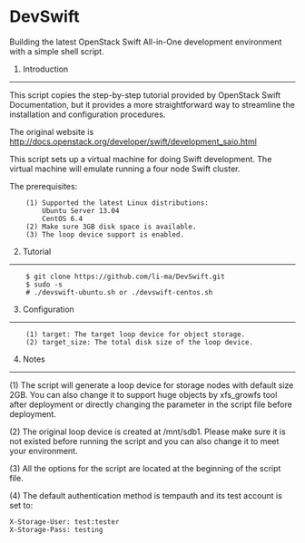 DevSwift
========
Building the latest OpenStack Swift All-in-One development environment with a simple shell script.

1. Introduction
---------------
This script copies the step-by-step tutorial provided by OpenStack Swift Documentation, but it provides a more straightforward way to streamline the installation and configuration procedures.

The original website is http://docs.openstack.org/developer/swift/development_saio.html

This script sets up a virtual machine for doing Swift development. The virtual machine will emulate running a four node Swift cluster.

The prerequisites:

        (1) Supported the latest Linux distributions:
            Ubuntu Server 13.04
            CentOS 6.4
        (2) Make sure 3GB disk space is available.
        (3) The loop device support is enabled.

2. Tutorial
---------------
        $ git clone https://github.com/li-ma/DevSwift.git
        $ sudo -s
        # ./devswift-ubuntu.sh or ./devswift-centos.sh

3. Configuration
----------------
        (1) target: The target loop device for object storage.
        (2) target_size: The total disk size of the loop device.

4. Notes
----------------
(1) The script will generate a loop device for storage nodes with default size 2GB. You can also change it to support huge objects by xfs_growfs tool after deployment
 or directly changing the parameter in the script file before deployment.

(2) The original loop device is created at /mnt/sdb1. Please make sure it is not existed before running the script and you can also change it to meet your environment.

(3) All the options for the script are located at the beginning of the script file.

(4) The default authentication method is tempauth and its test account is set to:

    X-Storage-User: test:tester
    X-Storage-Pass: testing
